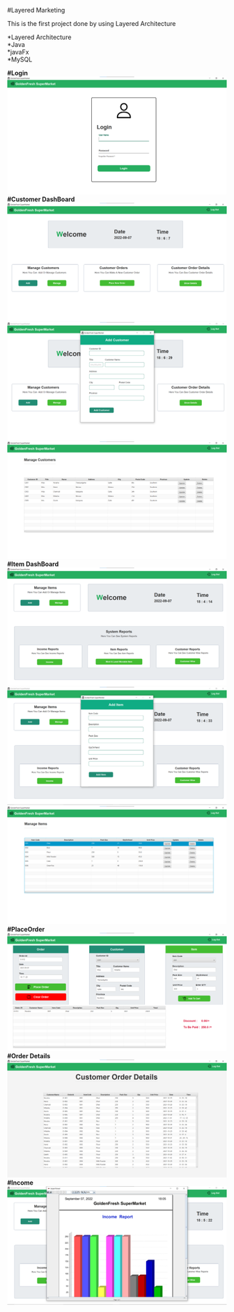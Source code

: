 #Layered Marketing<br>

This is the first project done by using Layered Architecture

*Layered Architecture<br>
*Java<br>
*javaFx<br>
*MySQL<br>

<b>#Login<br></b>
![login](src/assets/projects/login.png)<br>
<b>#Customer DashBoard<br><b>
![customerDash](src/assets/projects/customerdash.png)<br>
![addCustomer](src/assets/projects/addcustomer.png)<br>
![manage Customer](src/assets/projects/managecustomer.png)<br>
<b>#Item DashBoard<br><b>
![park](src/assets/projects/admindash.png)<br>
![park](src/assets/projects/add.png)<br>
![park](src/assets/projects/manage.png)<br>
<b>#PlaceOrder<br><b>
![manage](src/assets/projects/placeorder.png)<br>
<b>#Order Details<br></b>
![order](src/assets/projects/orderDetails.png)
<b>#Income<br><b>
![add](src/assets/projects/income.png)<br>





